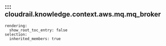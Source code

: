 ## ::: cloudrail.knowledge.context.aws.mq.mq_broker
    rendering:
      show_root_toc_entry: false
    selection:
      inherited_members: true
